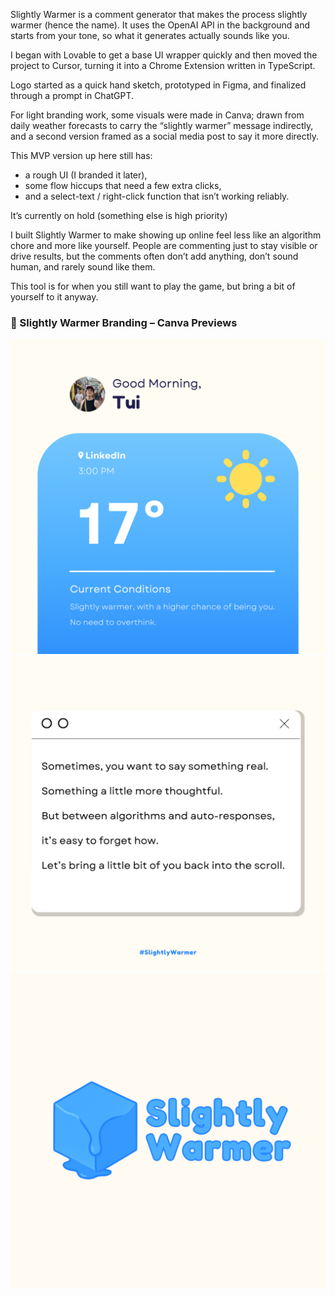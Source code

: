 Slightly Warmer is a comment generator that makes the process slightly warmer (hence the name). It uses the OpenAI API in the background and starts from your tone, so what it generates actually sounds like you.

I began with Lovable to get a base UI wrapper quickly and then moved the project to Cursor, turning it into a Chrome Extension written in TypeScript. 

Logo started as a quick hand sketch, prototyped in Figma, and finalized through a prompt in ChatGPT.

For light branding work, some visuals were made in Canva; drawn from daily weather forecasts to carry the “slightly warmer” message indirectly, and a second version framed as a social media post to say it more directly.

This MVP version up here still has:

- a rough UI (I branded it later),
- some flow hiccups that need a few extra clicks,
- and a select-text / right-click function that isn’t working reliably.

It’s currently on hold (something else is high priority)

I built Slightly Warmer to make showing up online feel less like an algorithm chore and more like yourself. People are commenting just to stay visible or drive results, but the comments often don’t add anything, don’t sound human, and rarely sound like them.

This tool is for when you still want to play the game, but bring a bit of yourself to it anyway.

### 🌟 Slightly Warmer Branding – Canva Previews

[![1](https://github.com/tuirk/slightly-warmer-extension/raw/main/SlightlyWarmerBrandingCanva/1.png)](https://www.canva.com/design/DAGnNQaHgUs/QfmHCaUUmJDLa18v_lfG5Q/view)
[![2](https://github.com/tuirk/slightly-warmer-extension/raw/main/SlightlyWarmerBrandingCanva/2.png)](https://www.canva.com/design/DAGnNQaHgUs/QfmHCaUUmJDLa18v_lfG5Q/view)
[![4](https://github.com/tuirk/slightly-warmer-extension/raw/main/SlightlyWarmerBrandingCanva/4.png)](https://www.canva.com/design/DAGnNQaHgUs/QfmHCaUUmJDLa18v_lfG5Q/view)
